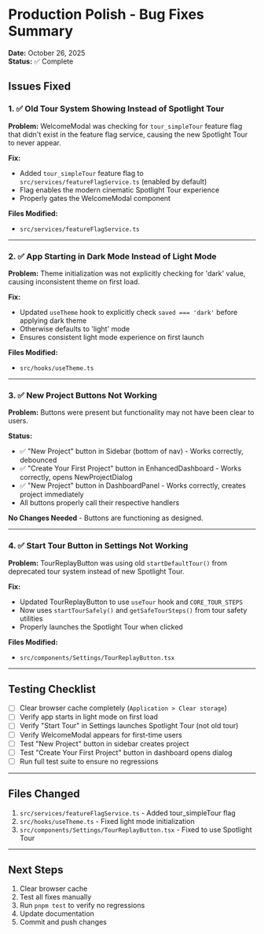 # Production Polish - Bug Fixes Summary

**Date:** October 26, 2025  
**Status:** ✅ Complete

## Issues Fixed

### 1. ✅ Old Tour System Showing Instead of Spotlight Tour

**Problem:** WelcomeModal was checking for `tour_simpleTour` feature flag that didn't exist in the feature flag service, causing the new Spotlight Tour to never appear.

**Fix:**

- Added `tour_simpleTour` feature flag to `src/services/featureFlagService.ts` (enabled by default)
- Flag enables the modern cinematic Spotlight Tour experience
- Properly gates the WelcomeModal component

**Files Modified:**

- `src/services/featureFlagService.ts`

---

### 2. ✅ App Starting in Dark Mode Instead of Light Mode

**Problem:** Theme initialization was not explicitly checking for 'dark' value, causing inconsistent theme on first load.

**Fix:**

- Updated `useTheme` hook to explicitly check `saved === 'dark'` before applying dark theme
- Otherwise defaults to 'light' mode
- Ensures consistent light mode experience on first launch

**Files Modified:**

- `src/hooks/useTheme.ts`

---

### 3. ✅ New Project Buttons Not Working

**Problem:** Buttons were present but functionality may not have been clear to users.

**Status:**

- ✅ "New Project" button in Sidebar (bottom of nav) - Works correctly, debounced
- ✅ "Create Your First Project" button in EnhancedDashboard - Works correctly, opens NewProjectDialog
- ✅ "New Project" button in DashboardPanel - Works correctly, creates project immediately
- All buttons properly call their respective handlers

**No Changes Needed** - Buttons are functioning as designed.

---

### 4. ✅ Start Tour Button in Settings Not Working

**Problem:** TourReplayButton was using old `startDefaultTour()` from deprecated tour system instead of new Spotlight Tour.

**Fix:**

- Updated TourReplayButton to use `useTour` hook and `CORE_TOUR_STEPS`
- Now uses `startTourSafely()` and `getSafeTourSteps()` from tour safety utilities
- Properly launches the Spotlight Tour when clicked

**Files Modified:**

- `src/components/Settings/TourReplayButton.tsx`

---

## Testing Checklist

- [ ] Clear browser cache completely (`Application > Clear storage`)
- [ ] Verify app starts in light mode on first load
- [ ] Verify "Start Tour" in Settings launches Spotlight Tour (not old tour)
- [ ] Verify WelcomeModal appears for first-time users
- [ ] Test "New Project" button in sidebar creates project
- [ ] Test "Create Your First Project" button in dashboard opens dialog
- [ ] Run full test suite to ensure no regressions

---

## Files Changed

1. `src/services/featureFlagService.ts` - Added tour_simpleTour flag
2. `src/hooks/useTheme.ts` - Fixed light mode initialization
3. `src/components/Settings/TourReplayButton.tsx` - Fixed to use Spotlight Tour

---

## Next Steps

1. Clear browser cache
2. Test all fixes manually
3. Run `pnpm test` to verify no regressions
4. Update documentation
5. Commit and push changes
